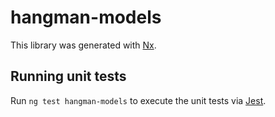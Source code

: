 # hangman-models

This library was generated with [Nx](https://nx.dev).

## Running unit tests

Run `ng test hangman-models` to execute the unit tests via [Jest](https://jestjs.io).
